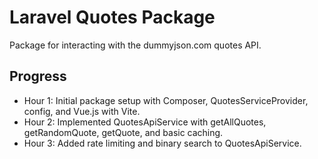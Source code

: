 # Laravel Quotes Package
Package for interacting with the dummyjson.com quotes API.

## Progress
- Hour 1: Initial package setup with Composer, QuotesServiceProvider, config, and Vue.js with Vite.
- Hour 2: Implemented QuotesApiService with getAllQuotes, getRandomQuote, getQuote, and basic caching.
- Hour 3: Added rate limiting and binary search to QuotesApiService.

